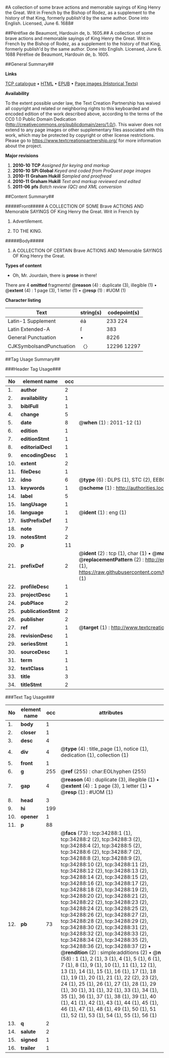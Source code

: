 #A collection of some brave actions and memorable sayings of King Henry the Great. Writ in French by the Bishop of Rodez, as a supplement to the history of that King, formerly publish'd by the same author. Done into English. Licensed, June 6. 1688#

##Péréfixe de Beaumont, Hardouin de, b. 1605.##
A collection of some brave actions and memorable sayings of King Henry the Great. Writ in French by the Bishop of Rodez, as a supplement to the history of that King, formerly publish'd by the same author. Done into English. Licensed, June 6. 1688
Péréfixe de Beaumont, Hardouin de, b. 1605.

##General Summary##

**Links**

[TCP catalogue](http://www.ota.ox.ac.uk/tcp/)  • 
[HTML](http://tei.it.ox.ac.uk/tcp/Texts-HTML/free/A54/A54322.html)  • 
[EPUB](http://tei.it.ox.ac.uk/tcp/Texts-EPUB/free/A54/A54322.epub) • 
[Page images (Historical Texts)](https://historicaltexts.jisc.ac.uk/eebo-99829843e)

**Availability**

To the extent possible under law, the Text Creation Partnership has waived all copyright and related or neighboring rights to this keyboarded and encoded edition of the work described above, according to the terms of the CC0 1.0 Public Domain Dedication (http://creativecommons.org/publicdomain/zero/1.0/). This waiver does not extend to any page images or other supplementary files associated with this work, which may be protected by copyright or other license restrictions. Please go to https://www.textcreationpartnership.org/ for more information about the project.

**Major revisions**

1. __2010-10__ __TCP__ *Assigned for keying and markup*
1. __2010-10__ __SPi Global__ *Keyed and coded from ProQuest page images*
1. __2010-11__ __Graham Hukill__ *Sampled and proofread*
1. __2010-11__ __Graham Hukill__ *Text and markup reviewed and edited*
1. __2011-06__ __pfs__ *Batch review (QC) and XML conversion*

##Content Summary##

#####Front#####
A COLLECTION OF SOME Brave ACTIONS AND Memorable SAYINGS OF King Henry the Great. Writ in French by 
1. Advertiſement.

1. TO THE KING.

#####Body#####

1. A COLLECTION OF CERTAIN Brave ACTIONS AND Memorable SAYINGS OF King Henry the Great.

**Types of content**

  * Oh, Mr. Jourdain, there is **prose** in there!

There are 4 **omitted** fragments! 
 @__reason__ (4) : duplicate (3), illegible (1)  •  @__extent__ (4) : 1 page (3), 1 letter (1)  •  @__resp__ (1) : #UOM (1)

**Character listing**


|Text|string(s)|codepoint(s)|
|---|---|---|
|Latin-1 Supplement|éà|233 224|
|Latin Extended-A|ſ|383|
|General Punctuation|•|8226|
|CJKSymbolsandPunctuation|〈〉|12296 12297|

##Tag Usage Summary##

###Header Tag Usage###

|No|element name|occ|attributes|
|---|---|---|---|
|1.|__author__|2||
|2.|__availability__|1||
|3.|__biblFull__|1||
|4.|__change__|5||
|5.|__date__|8| @__when__ (1) : 2011-12 (1)|
|6.|__edition__|1||
|7.|__editionStmt__|1||
|8.|__editorialDecl__|1||
|9.|__encodingDesc__|1||
|10.|__extent__|2||
|11.|__fileDesc__|1||
|12.|__idno__|6| @__type__ (6) : DLPS (1), STC (2), EEBO-CITATION (1), PROQUEST (1), VID (1)|
|13.|__keywords__|1| @__scheme__ (1) : http://authorities.loc.gov/ (1)|
|14.|__label__|5||
|15.|__langUsage__|1||
|16.|__language__|1| @__ident__ (1) : eng (1)|
|17.|__listPrefixDef__|1||
|18.|__note__|7||
|19.|__notesStmt__|2||
|20.|__p__|11||
|21.|__prefixDef__|2| @__ident__ (2) : tcp (1), char (1)  •  @__matchPattern__ (2) : ([0-9\-]+):([0-9IVX]+) (1), (.+) (1)  •  @__replacementPattern__ (2) : http://eebo.chadwyck.com/downloadtiff?vid=$1&page=$2 (1), https://raw.githubusercontent.com/textcreationpartnership/Texts/master/tcpchars.xml#$1 (1)|
|22.|__profileDesc__|1||
|23.|__projectDesc__|1||
|24.|__pubPlace__|2||
|25.|__publicationStmt__|2||
|26.|__publisher__|2||
|27.|__ref__|1| @__target__ (1) : http://www.textcreationpartnership.org/docs/. (1)|
|28.|__revisionDesc__|1||
|29.|__seriesStmt__|1||
|30.|__sourceDesc__|1||
|31.|__term__|1||
|32.|__textClass__|1||
|33.|__title__|3||
|34.|__titleStmt__|2||


###Text Tag Usage###

|No|element name|occ|attributes|
|---|---|---|---|
|1.|__body__|1||
|2.|__closer__|1||
|3.|__desc__|4||
|4.|__div__|4| @__type__ (4) : title_page (1), notice (1), dedication (1), collection (1)|
|5.|__front__|1||
|6.|__g__|255| @__ref__ (255) : char:EOLhyphen (255)|
|7.|__gap__|4| @__reason__ (4) : duplicate (3), illegible (1)  •  @__extent__ (4) : 1 page (3), 1 letter (1)  •  @__resp__ (1) : #UOM (1)|
|8.|__head__|3||
|9.|__hi__|199||
|10.|__opener__|1||
|11.|__p__|88||
|12.|__pb__|73| @__facs__ (73) : tcp:34288:1 (1), tcp:34288:2 (2), tcp:34288:3 (2), tcp:34288:4 (2), tcp:34288:5 (2), tcp:34288:6 (2), tcp:34288:7 (2), tcp:34288:8 (2), tcp:34288:9 (2), tcp:34288:10 (2), tcp:34288:11 (2), tcp:34288:12 (2), tcp:34288:13 (2), tcp:34288:14 (2), tcp:34288:15 (2), tcp:34288:16 (2), tcp:34288:17 (2), tcp:34288:18 (2), tcp:34288:19 (2), tcp:34288:20 (2), tcp:34288:21 (2), tcp:34288:22 (2), tcp:34288:23 (2), tcp:34288:24 (2), tcp:34288:25 (2), tcp:34288:26 (2), tcp:34288:27 (2), tcp:34288:28 (2), tcp:34288:29 (2), tcp:34288:30 (2), tcp:34288:31 (2), tcp:34288:32 (2), tcp:34288:33 (2), tcp:34288:34 (2), tcp:34288:35 (2), tcp:34288:36 (2), tcp:34288:37 (2)  •  @__rendition__ (2) : simple:additions (2)  •  @__n__ (58) : 1 (1), 2 (1), 3 (1), 4 (1), 5 (1), 6 (1), 7 (1), 8 (1), 9 (1), 10 (1), 11 (1), 12 (1), 13 (1), 14 (1), 15 (1), 16 (1), 17 (1), 18 (1), 19 (1), 20 (1), 21 (1), 22 (2), 23 (2), 24 (1), 25 (1), 26 (1), 27 (1), 28 (1), 29 (1), 30 (1), 31 (1), 32 (1), 33 (1), 34 (1), 35 (1), 36 (1), 37 (1), 38 (1), 39 (1), 40 (1), 41 (1), 42 (1), 43 (1), 44 (1), 45 (1), 46 (1), 47 (1), 48 (1), 49 (1), 50 (1), 51 (1), 52 (1), 53 (1), 54 (1), 55 (1), 56 (1)|
|13.|__q__|2||
|14.|__salute__|2||
|15.|__signed__|1||
|16.|__trailer__|1||
